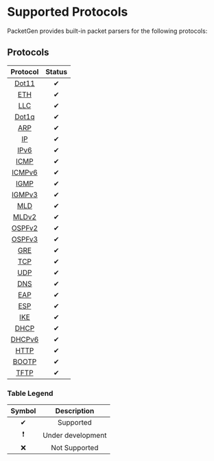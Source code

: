 # Supported Protocols

PacketGen provides built-in packet parsers for the following protocols:

## Protocols

| Protocol | Status |
| :---: | :---: |
| [Dot11](http://www.rubydoc.info/gems/packetgen/PacketGen/Header/Dot11) | ✔ |
| [ETH](http://www.rubydoc.info/gems/packetgen/PacketGen/Header/Eth) | ✔ |
| [LLC](http://www.rubydoc.info/gems/packetgen/PacketGen/Header/LLC) | ✔ |
| [Dot1q](http://www.rubydoc.info/gems/packetgen/PacketGen/Header/Dot1q) | ✔ |
| [ARP](http://www.rubydoc.info/gems/packetgen/PacketGen/Header/ARP) | ✔ |
| [IP](http://www.rubydoc.info/gems/packetgen/PacketGen/Header/IP) | ✔ |
| [IPv6](http://www.rubydoc.info/gems/packetgen/PacketGen/Header/IPv6) | ✔ |
| [ICMP](http://www.rubydoc.info/gems/packetgen/PacketGen/Header/ICMP) | ✔ |
| [ICMPv6](http://www.rubydoc.info/gems/packetgen/PacketGen/Header/ICMPv6) | ✔ |
| [IGMP](http://www.rubydoc.info/gems/packetgen/PacketGen/Header/IGMP) | ✔ |
| [IGMPv3](http://www.rubydoc.info/gems/packetgen/PacketGen/Header/IGMPv3) | ✔ |
| [MLD](http://www.rubydoc.info/gems/packetgen/PacketGen/Header/MLD) | ✔ |
| [MLDv2](http://www.rubydoc.info/gems/packetgen/PacketGen/Header/MLDv2) | ✔ |
| [OSPFv2](http://www.rubydoc.info/gems/packetgen/PacketGen/Header/OSPFv2) | ✔ |
| [OSPFv3](http://www.rubydoc.info/gems/packetgen/PacketGen/Header/OSPFv3) | ✔ |
| [GRE](http://www.rubydoc.info/gems/packetgen/PacketGen/Header/GRE) | ✔ |
| [TCP](http://www.rubydoc.info/gems/packetgen/PacketGen/Header/TCP) | ✔ |
| [UDP](http://www.rubydoc.info/gems/packetgen/PacketGen/Header/UDP) | ✔ |
| [DNS](http://www.rubydoc.info/gems/packetgen/PacketGen/Header/DNS) | ✔ |
| [EAP](http://www.rubydoc.info/gems/packetgen/PacketGen/Header/EAP) | ✔ |
| [ESP](http://www.rubydoc.info/gems/packetgen/PacketGen/Header/ESP) | ✔ |
| [IKE](http://www.rubydoc.info/gems/packetgen/PacketGen/Header/IKE) | ✔ |
| [DHCP](http://www.rubydoc.info/gems/packetgen/PacketGen/Header/DHCP) | ✔ |
| [DHCPv6](http://www.rubydoc.info/gems/packetgen/PacketGen/Header/DHCPv6) | ✔ |
| [HTTP](http://www.rubydoc.info/gems/packetgen/PacketGen/Header/HTTP) | ✔ |
| [BOOTP](http://www.rubydoc.info/gems/packetgen/PacketGen/Header/BOOTP) | ✔ |
| [TFTP](http://www.rubydoc.info/gems/packetgen/PacketGen/Header/TFTP) | ✔ |

### Table Legend

| Symbol | Description |
| :---: | :---: |
| ✔ | Supported |
| ❗ | Under development |
| ❌ | Not Supported |

